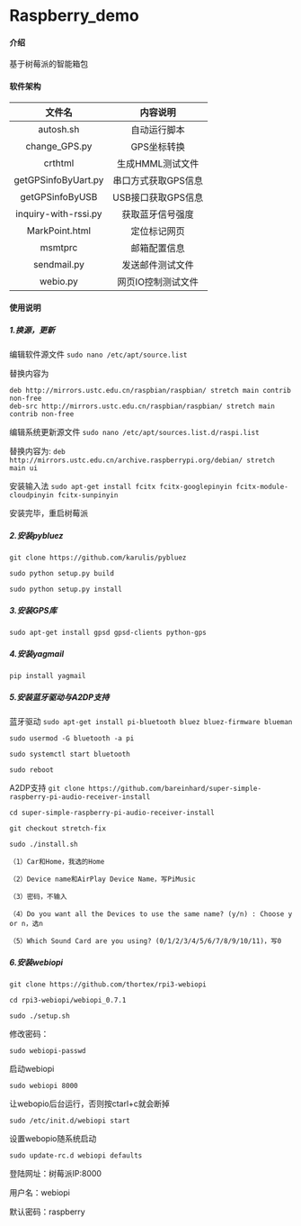 # Raspberry_demo

#### 介绍
基于树莓派的智能箱包

#### 软件架构
文件名|内容说明
:-:|:-:
autosh.sh|自动运行脚本
change_GPS.py|GPS坐标转换
crthtml|生成HMML测试文件
getGPSinfoByUart.py|串口方式获取GPS信息
getGPSinfoByUSB|USB接口获取GPS信息
inquiry-with-rssi.py|获取蓝牙信号强度
MarkPoint.html|定位标记网页
msmtprc|邮箱配置信息
sendmail.py|发送邮件测试文件
webio.py|网页IO控制测试文件

#### 使用说明
##### 1.换源，更新
编辑软件源文件
`sudo nano /etc/apt/source.list`

替换内容为
```
deb http://mirrors.ustc.edu.cn/raspbian/raspbian/ stretch main contrib non-free
deb-src http://mirrors.ustc.edu.cn/raspbian/raspbian/ stretch main contrib non-free
```

编辑系统更新源文件
`sudo nano /etc/apt/sources.list.d/raspi.list`

替换内容为:
`deb http://mirrors.ustc.edu.cn/archive.raspberrypi.org/debian/ stretch main ui`

安装输入法
`sudo apt-get install fcitx fcitx-googlepinyin fcitx-module-cloudpinyin fcitx-sunpinyin`

安装完毕，重启树莓派
##### 2.安装pybluez
`git clone https://github.com/karulis/pybluez`

`sudo python setup.py build`

`sudo python setup.py install`

##### 3.安装GPS库
`sudo apt-get install gpsd gpsd-clients python-gps`

##### 4.安装yagmail
`pip install yagmail`

##### 5.安装蓝牙驱动与A2DP支持
蓝牙驱动
`sudo apt-get install pi-bluetooth bluez bluez-firmware blueman`   

`sudo usermod -G bluetooth -a pi `    

`sudo systemctl start bluetooth`     

`sudo reboot`

A2DP支持
`git clone https://github.com/bareinhard/super-simple-raspberry-pi-audio-receiver-install`     

`cd super-simple-raspberry-pi-audio-receiver-install`     

`git checkout stretch-fix`     

`sudo ./install.sh`     

`（1）Car和Home，我选的Home`     

`（2）Device name和AirPlay Device Name，写PiMusic`     

`（3）密码，不输入`     

`（4）Do you want all the Devices to use the same name? (y/n) : Choose y or n，选n`     

`（5）Which Sound Card are you using? (0/1/2/3/4/5/6/7/8/9/10/11)，写0`
##### 6.安装webiopi
`git clone https://github.com/thortex/rpi3-webiopi`     

`cd rpi3-webiopi/webiopi_0.7.1`     

`sudo ./setup.sh`

修改密码：

`sudo webiopi-passwd`

启动webiopi     

`sudo webiopi 8000`     

让webopio后台运行，否则按ctarl+c就会断掉     

`sudo /etc/init.d/webiopi start`     

设置webopio随系统启动     

`sudo update-rc.d webiopi defaults`

登陆网址：树莓派IP:8000    

用户名：webiopi     

默认密码：raspberry